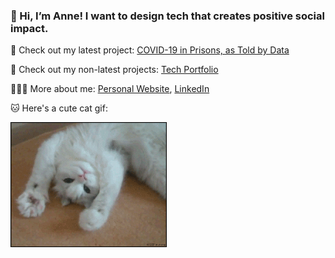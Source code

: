 ### 👋 Hi, I’m Anne! I want to design tech that creates positive social impact.

💖 Check out my latest project: [COVID-19 in Prisons, as Told by Data](covid-prisons.herokuapp.com)

🦕 Check out my non-latest projects: [Tech Portfolio](http://airtable.com/shrjpRlu09GBg6ivf)

👩🏻‍💻 More about me: [Personal Website](fibanneacci.github.io), [LinkedIn](linkedin.com/fibanneacci)

🐱 Here's a cute cat gif:

<img src="https://github.com/fibanneacci/fibanneacci/blob/master/cute-cat-gifs-4.gif" width="250" height="200" />


<!--
**fibanneacci/fibanneacci** is a ✨ _special_ ✨ repository because its `README.md` (this file) appears on your GitHub profile.

Here are some ideas to get you started:

- 🔭 I’m currently working on ...
- 🌱 I’m currently learning ...
- 👯 I’m looking to collaborate on ...
- 🤔 I’m looking for help with ...
- 💬 Ask me about ...
- 📫 How to reach me: ...
- 😄 Pronouns: ...
- ⚡ Fun fact: ...
-->
